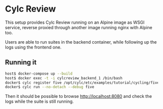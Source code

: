 # Cylc Review

This setup provides Cylc Review running on an Alpine image as WSGI service,
reverse proxied through another image running nginx with Alpine too.

Users are able to run suites in the backend container, while following up the
logs using the frontend one.

## Running it

```bash
host$ docker-compose up --build
host$ docker exec -t -i cylcreview_backend_1 /bin/bash
docker$ cylc register five /opt/cylc/etc/examples/tutorial/cycling/five/
docker$ cylc run --no-detach --debug five
```

Then it should be possible to browse [http://localhost:8080](http://localhost:8080) and
check the logs while the suite is still running.
